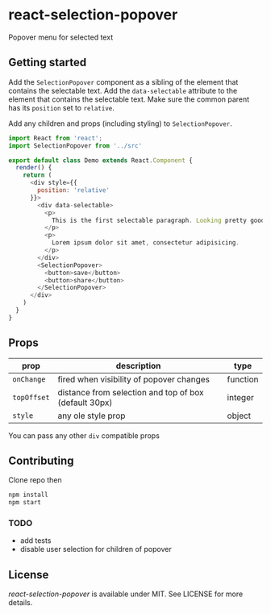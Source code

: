 # react-selection-popover
Popover menu for selected text

## Getting started

Add the `SelectionPopover` component as a sibling of the element that contains the selectable text. Add the `data-selectable` attribute to the element that contains the selectable text. Make sure the common parent has its `position` set to `relative`.

Add any children and props (including styling) to `SelectionPopover`.
```js
import React from 'react';
import SelectionPopover from '../src'

export default class Demo extends React.Component {
  render() {
    return (
      <div style={{
        position: 'relative'
      }}>
        <div data-selectable>
          <p>
            This is the first selectable paragraph. Looking pretty good.
          </p>
          <p>
            Lorem ipsum dolor sit amet, consectetur adipisicing.
          </p>
        </div>
        <SelectionPopover>
          <button>save</button>
          <button>share</button>
        </SelectionPopover>
      </div>
    )
  }
}
```

## Props
| prop          | description   | type     |
| ------------- |-------------| --------|
| `onChange`    | fired when visibility of popover changes | function |
| `topOffset`   | distance from selection and top of box (default 30px)   | integer  |
| `style`       | any ole style prop      |    object |
You can pass any other `div` compatible props


## Contributing

Clone repo then
```js
npm install
npm start
```

### TODO
- add tests
- disable user selection for children of popover

## License

*react-selection-popover* is available under MIT. See LICENSE for more details.
